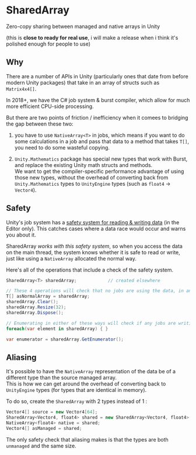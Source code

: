 # SharedArray
Zero-copy sharing between managed and native arrays in Unity

(this is **close to ready for real use**, i will make a release when i think it's polished enough for people to use)

## Why

There are a number of APIs in Unity (particularly ones that date from before modern Unity packages) that take in an array of structs such as `Matrix4x4[]`.

In 2018+, we have the C# job system & burst compiler, which allow for much more efficient CPU-side processing.

But there are two points of friction / inefficiency when it comees to bridging the gap between these two:
 
1) you have to use `NativeArray<T>` in jobs, which means if you want to do some calculations in a job and pass that data to a method that takes `T[]`, you need to do some wasteful copying.

2) `Unity.Mathematics` package has special new types that work with Burst, and replace the existing Unity math structs and methods.  
We want to get the compiler-specific performance advantage of using those new types, without the overhead of converting back from `Unity.Mathematics` types to `UnityEngine` types (such as `float4` -> `Vector4`).


## Safety

Unity's job system has a [safety system for reading & writing data](https://docs.unity3d.com/Manual/JobSystemSafetySystem.html) (in the Editor only).  This catches cases where a data race would occur and warns you about it.

SharedArray _works with this safety system_, so when you access the data on the main thread, the system knows whether it is safe to read or write, just like using a `NativeArray` allocated the normal way.

Here's all of the operations that include a check of the safety system.

```csharp
SharedArray<T> sharedArray;            // created elsewhere 

// These 4 operations will check that no jobs are using the data, in any way
T[] asNormalArray = sharedArray; 
sharedArray.Clear();
sharedArray.Resize(32);
sharedArray.Dispose();

// Enumerating in either of these ways will check if any jobs are writing to the data, but allow other readers
foreach(var element in sharedArray) { }

var enumerator = sharedArray.GetEnumerator();
```

## Aliasing

It's possible to have the `NativeArray` representation of the data be of a different type than the source managed array.  
This is how we can get around the overhead of converting back to `UnityEngine` types (for types that are identical in memory).

To do so, create the `SharedArray` with 2 types instead of 1 :

```csharp
Vector4[] source = new Vector4[64];
SharedArray<Vector4, float4> shared = new SharedArray<Vector4, float4>(source);
NativeArray<float4> native = shared;
Vector4[] asManaged = shared;
```

The only safety check that aliasing makes is that the types are both `unmanaged` and the same size.  
